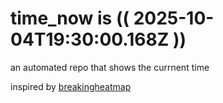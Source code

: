 # time_now is (( 2025-10-04T19:30:00.168Z ))

an automated repo that shows the currnent time

inspired by [breakingheatmap](https://github.com/breakingheatmap/breakingheatmap)